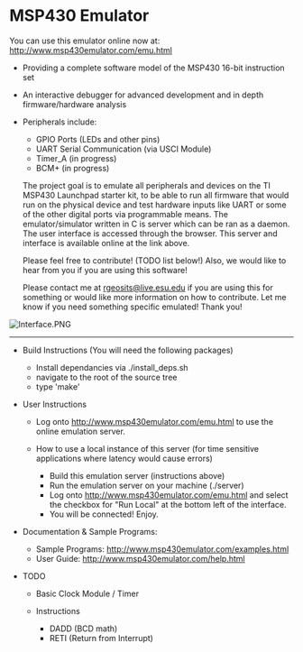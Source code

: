 MSP430 Emulator
===============

You can use this emulator online now at: http://www.msp430emulator.com/emu.html

- Providing a complete software model of the MSP430 16-bit instruction set
- An interactive debugger for advanced development and in depth firmware/hardware analysis
- Peripherals include:
  - GPIO Ports (LEDs and other pins)
  - UART Serial Communication (via USCI Module) 
  - Timer_A (in progress)
  - BCM+ (in progress)

  The project goal is to emulate all peripherals and devices on the TI MSP430 Launchpad starter kit, 
  to be able to run all firmware that would run on the physical device and test hardware inputs like UART or some of the other digital ports via programmable means. 
  The emulator/simulator written in C is server which can be ran as a daemon. The user interface is accessed through the browser. This server and interface is available online at the link above.
  
  Please feel free to contribute! (TODO list below!) Also, we would like to hear from you if you are using this software! 

  Please contact me at rgeosits@live.esu.edu if you are using this for something or would like more information on how to contribute. Let me know if you need something specific emulated!
  Thank you!
  
![Interface.PNG](http://www.msp430emulator.com/images/Interface.PNG)
  
--------------------------------------------------------------------------------------------------------------------------

- Build Instructions (You will need the following packages)
  - Install dependancies via ./install_deps.sh
  - navigate to the root of the source tree
  - type 'make'

- User Instructions
  - Log onto http://www.msp430emulator.com/emu.html to use the online emulation server.

  - How to use a local instance of this server (for time sensitive applications where latency would cause errors)
    - Build this emulation server (instructions above)
    - Run the emulation server on your machine (./server)
    - Log onto http://www.msp430emulator.com/emu.html and select the checkbox for "Run Local" at the bottom left of the interface.
    - You will be connected! Enjoy.

- Documentation & Sample Programs:
  - Sample Programs: http://www.msp430emulator.com/examples.html
  - User Guide: http://www.msp430emulator.com/help.html

- TODO
  - Basic Clock Module / Timer
  
  - Instructions
    - DADD (BCD math)
    - RETI (Return from Interrupt)
